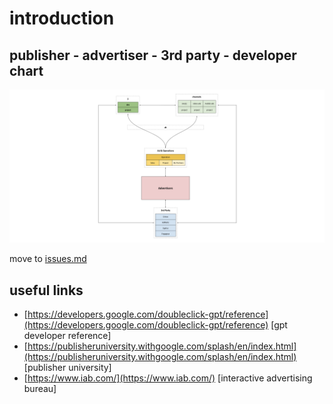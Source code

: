 # introduction

## publisher - advertiser - 3rd party - developer chart

![untitled-communication-flow-doc](images/untitled-communication-flow-doc.png)

move to [issues.md](./issues.md)

## useful links

- [https://developers.google.com/doubleclick-gpt/reference](https://developers.google.com/doubleclick-gpt/reference) [gpt developer reference]
- [https://publisheruniversity.withgoogle.com/splash/en/index.html](https://publisheruniversity.withgoogle.com/splash/en/index.html) [publisher university]
- [https://www.iab.com/](https://www.iab.com/) [interactive advertising bureau]
